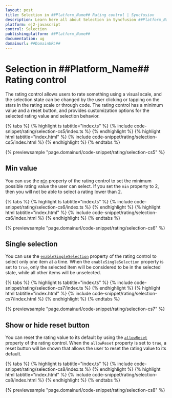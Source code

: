 ```yaml
---
layout: post
title: Selection in ##Platform_Name## Rating control | Syncfusion
description: Learn here all about Selection in Syncfusion ##Platform_Name## Rating control of Syncfusion Essential JS 2 and more.
platform: ej2-javascript
control: Selection 
publishingplatform: ##Platform_Name##
documentation: ug
domainurl: ##DomainURL##
---
```


# Selection in ##Platform_Name## Rating control

The rating control allows users to rate something using a visual scale, and the selection state can be changed by the user clicking or tapping on the stars in the rating scale or through code. The rating control has a minimum value and a reset button, and provides customization options for the selected rating value and selection behavior.

{% tabs %}
{% highlight ts tabtitle="index.ts" %}
{% include code-snippet/rating/selection-cs5/index.ts %}
{% endhighlight %}
{% highlight html tabtitle="index.html" %}
{% include code-snippet/rating/selection-cs5/index.html %}
{% endhighlight %}
{% endtabs %}
          
{% previewsample "page.domainurl/code-snippet/rating/selection-cs5" %}

## Min value

You can use the [`min`](../api/rating#min) property of the rating control to set the minimum possible rating value the user can select. If you set the `min` property to 2, then you will not be able to select a rating lower than 2.

{% tabs %}
{% highlight ts tabtitle="index.ts" %}
{% include code-snippet/rating/selection-cs6/index.ts %}
{% endhighlight %}
{% highlight html tabtitle="index.html" %}
{% include code-snippet/rating/selection-cs6/index.html %}
{% endhighlight %}
{% endtabs %}
          
{% previewsample "page.domainurl/code-snippet/rating/selection-cs6" %}

## Single selection

You can use the [`enableSingleSelection`](../api/rating#enablesingleselection) property of the rating control to select only one item at a time. When the `enableSingleSelection` property is set to `true`, only the selected item will be considered to be in the selected state, while all other items will be unselected.

{% tabs %}
{% highlight ts tabtitle="index.ts" %}
{% include code-snippet/rating/selection-cs7/index.ts %}
{% endhighlight %}
{% highlight html tabtitle="index.html" %}
{% include code-snippet/rating/selection-cs7/index.html %}
{% endhighlight %}
{% endtabs %}
          
{% previewsample "page.domainurl/code-snippet/rating/selection-cs7" %}

## Show or hide reset button

You can reset the rating value to its default by using the [`allowReset`](../api/rating#allowreset) property of the rating control. When the `allowReset` property is set to `true`, a reset button will be shown that allows the user to reset the rating value to its default.

{% tabs %}
{% highlight ts tabtitle="index.ts" %}
{% include code-snippet/rating/selection-cs8/index.ts %}
{% endhighlight %}
{% highlight html tabtitle="index.html" %}
{% include code-snippet/rating/selection-cs8/index.html %}
{% endhighlight %}
{% endtabs %}
          
{% previewsample "page.domainurl/code-snippet/rating/selection-cs8" %}
